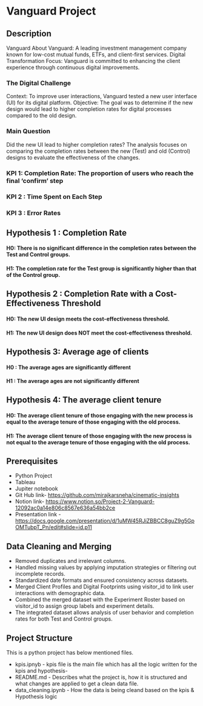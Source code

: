 # Vanguard Project

## Description
Vanguard
About Vanguard: A leading investment management company known for low-cost mutual funds, ETFs, and client-first services.
Digital Transformation Focus: Vanguard is committed to enhancing the client experience through continuous digital improvements.

### The Digital Challenge
Context: To improve user interactions, Vanguard tested a new user interface (UI) for its digital platform.
Objective: The goal was to determine if the new design would lead to higher completion rates for digital processes compared to the old design.

### Main Question
Did the new UI lead to higher completion rates?
The analysis focuses on comparing the completion rates between the new (Test) and old (Control) designs to evaluate the effectiveness of the changes.

### KPI 1: Completion Rate: The proportion of users who reach the final ‘confirm’ step

### KPI 2 : Time Spent on Each Step

### KPI 3 : Error Rates

## Hypothesis 1 : Completion Rate
#### H0: There is no significant difference in the completion rates between the Test and Control groups.
#### H1: The completion rate for the Test group is significantly higher than that of the Control group.

## Hypothesis 2 : Completion Rate with a Cost-Effectiveness Threshold
#### H0: The new UI design meets the cost-effectiveness threshold.
#### H1: The new UI design does NOT meet the cost-effectiveness threshold.

## Hypothesis 3: Average age of clients
#### H0 : The average ages are significantly different
#### H1 : The average ages are not significantly different

## Hypothesis 4: The average client tenure
#### H0: The average client tenure of those engaging with the new process is equal to the average tenure of those engaging with the old process.
#### H1: The average client tenure of those engaging with the new process is not equal to the average tenure of those engaging with the old process.

## Prerequisites
- Python Project
- Tableau
- Jupiter notebook
- Git Hub link- https://github.com/mirajkarsneha/cinematic-insights
- Notion link- https://www.notion.so/Project-2-Vanguard-12092ac0a14e806c8567e636a54bb2ce
- Presentation link - https://docs.google.com/presentation/d/1uMW45RJiZBBCC8guZ9g5GpOMTubpT_Pn/edit#slide=id.p11

## Data Cleaning and Merging
- Removed duplicates and irrelevant columns.
- Handled missing values by applying imputation strategies or filtering out incomplete records.
- Standardized date formats and ensured consistency across datasets.
- Merged Client Profiles and Digital Footprints using visitor_id to link user interactions with demographic data.
- Combined the merged dataset with the Experiment Roster based on visitor_id to assign group labels and experiment details.
- The integrated dataset allows analysis of user behavior and completion rates for both Test and Control groups.

## Project Structure
This is a python project has below mentioned files.
- kpis.ipnyb - kpis file is the main file which has all the logic written for the kpis and hypothesis-
- README.md - Describes what the project is, how it is structured and what changes are applied to get a clean data file.
- data_cleaning.ipynb - How the data is being cleand based on the kpis & Hypothesis logic
